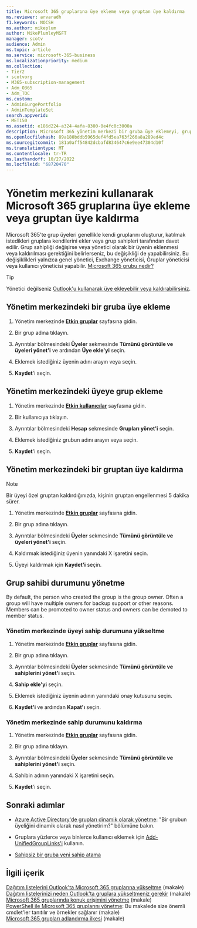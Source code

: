 ```yaml
---
title: Microsoft 365 gruplarına üye ekleme veya gruptan üye kaldırma
ms.reviewer: arvaradh
f1.keywords: NOCSH
ms.author: mikeplum
author: MikePlumleyMSFT
manager: scotv
audience: Admin
ms.topic: article
ms.service: microsoft-365-business
ms.localizationpriority: medium
ms.collection:
- Tier2
- scotvorg
- M365-subscription-management
- Adm_O365
- Adm_TOC
ms.custom:
- AdminSurgePortfolio
- AdminTemplateSet
search.appverid:
- MET150
ms.assetid: e186d224-a324-4afa-8300-0e4fc0c3000a
description: Microsoft 365 yönetim merkezi bir gruba üye eklemeyi, gruptan üyeyi kaldırmayı ve grup sahibi durumunu yönetmeyi öğrenin.
ms.openlocfilehash: 89a180bddb5965def4fd5ea763f266a8a289ed4c
ms.sourcegitcommit: 181a0aff54842dcbafd834647c6e9ee47304d10f
ms.translationtype: MT
ms.contentlocale: tr-TR
ms.lasthandoff: 10/27/2022
ms.locfileid: "68720470"
---
```

# <a name="add-or-remove-members-from-microsoft-365-groups-using-the-admin-center"></a>Yönetim merkezini kullanarak Microsoft 365 gruplarına üye ekleme veya gruptan üye kaldırma

Microsoft 365'te grup üyeleri genellikle kendi gruplarını oluşturur, katılmak istedikleri gruplara kendilerini ekler veya grup sahipleri tarafından davet edilir. Grup sahipliği değişirse veya yönetici olarak bir üyenin eklenmesi veya kaldırılması gerektiğini belirlerseniz, bu değişikliği de yapabilirsiniz. Bu değişiklikleri yalnızca genel yönetici, Exchange yöneticisi, Gruplar yöneticisi veya kullanıcı yöneticisi yapabilir. [Microsoft 365 grubu nedir?](https://support.microsoft.com/office/b565caa1-5c40-40ef-9915-60fdb2d97fa2)

> [!TIP]
> Yönetici değilseniz [Outlook'u kullanarak üye ekleyebilir veya kaldırabilirsiniz](https://support.microsoft.com/office/3b650f4a-5c9b-4f94-a1bb-0cca4b1091de).
  
## <a name="add-a-member-to-a-group-in-the-admin-center"></a>Yönetim merkezindeki bir gruba üye ekleme

1. Yönetim merkezinde [**Etkin gruplar**](https://admin.microsoft.com/Adminportal/Home?#/groups) sayfasına gidin.  

2. Bir grup adına tıklayın.

3. Ayrıntılar bölmesindeki **Üyeler** sekmesinde **Tümünü görüntüle ve üyeleri yönet'i** ve ardından **Üye ekle'yi** seçin.

4. Eklemek istediğiniz üyenin adını arayın veya seçin.

5. **Kaydet**'i seçin.

## <a name="add-a-group-to-a-member-in-the-admin-center"></a>Yönetim merkezindeki üyeye grup ekleme

1. Yönetim merkezinde [**Etkin kullanıcılar**](https://admin.microsoft.com/Adminportal/Home?#/users) sayfasına gidin.  

2. Bir kullanıcıya tıklayın.

3. Ayrıntılar bölmesindeki **Hesap** sekmesinde **Grupları yönet'i** seçin.

4. Eklemek istediğiniz grubun adını arayın veya seçin.

5. **Kaydet**'i seçin.

## <a name="remove-a-member-from-a-group-in-the-admin-center"></a>Yönetim merkezindeki bir gruptan üye kaldırma

> [!NOTE]
> Bir üyeyi özel gruptan kaldırdığınızda, kişinin gruptan engellenmesi 5 dakika sürer.

1. Yönetim merkezinde [**Etkin gruplar**](https://admin.microsoft.com/Adminportal/Home?#/groups) sayfasına gidin.  

2. Bir grup adına tıklayın.

3. Ayrıntılar bölmesindeki **Üyeler** sekmesinde **Tümünü görüntüle ve üyeleri yönet'i** seçin.

4. Kaldırmak istediğiniz üyenin yanındaki X işaretini seçin.

5. Üyeyi kaldırmak için **Kaydet'i** seçin.

## <a name="manage-group-owner-status"></a>Grup sahibi durumunu yönetme

By default, the person who created the group is the group owner. Often a group will have multiple owners for backup support or other reasons. Members can be promoted to owner status and owners can be demoted to member status.
  
### <a name="promote-a-member-to-owner-status-in-the-admin-center"></a>Yönetim merkezinde üyeyi sahip durumuna yükseltme

1. Yönetim merkezinde [**Etkin gruplar**](https://admin.microsoft.com/Adminportal/Home?#/groups) sayfasına gidin.  

2. Bir grup adına tıklayın.

3. Ayrıntılar bölmesindeki **Üyeler** sekmesinde **Tümünü görüntüle ve sahiplerini yönet'i** seçin.

4. **Sahip ekle'yi** seçin.

5. Eklemek istediğiniz üyenin adının yanındaki onay kutusunu seçin.

6. **Kaydet'i** ve ardından **Kapat'ı** seçin.

### <a name="remove-owner-status-in-the-admin-center"></a>Yönetim merkezinde sahip durumunu kaldırma

1. Yönetim merkezinde [**Etkin gruplar**](https://admin.microsoft.com/Adminportal/Home?#/groups) sayfasına gidin.  

2. Bir grup adına tıklayın.

3. Ayrıntılar bölmesindeki **Üyeler** sekmesinde **Tümünü görüntüle ve sahiplerini yönet'i** seçin.

4. Sahibin adının yanındaki X işaretini seçin.

5. **Kaydet**'i seçin.

## <a name="next-steps"></a>Sonraki adımlar

- [Azure Active Directory'de grupları dinamik olarak yönetme](/azure/active-directory/fundamentals/active-directory-groups-create-azure-portal): "Bir grubun üyeliğini dinamik olarak nasıl yönetirim?" bölümüne bakın.

- Gruplara yüzlerce veya binlerce kullanıcı eklemek için [Add-UnifiedGroupLinks'i](/powershell/module/exchange/add-unifiedgrouplinks) kullanın.

- [Sahipsiz bir gruba yeni sahip atama](https://support.microsoft.com/office/86bb3db6-8857-45d1-95c8-f6d540e45732)

## <a name="related-content"></a>İlgili içerik

[Dağıtım listelerini Outlook'ta Microsoft 365 gruplarına yükseltme](../manage/upgrade-distribution-lists.md) (makale)\
[Dağıtım listelerinizi neden Outlook'ta gruplara yükseltmeniz gerekir](https://support.microsoft.com/office/7fb3d880-593b-4909-aafa-950dd50ce188) (makale)\
[Microsoft 365 gruplarında konuk erişimini yönetme](manage-guest-access-in-groups.md) (makale)\
[PowerShell ile Microsoft 365 gruplarını yönetme](../../enterprise/manage-microsoft-365-groups-with-powershell.md): Bu makalede size önemli cmdlet'ler tanıtılır ve örnekler sağlanır (makale)\
[Microsoft 365 grupları adlandırma ilkesi](../../solutions/groups-naming-policy.md) (makale)